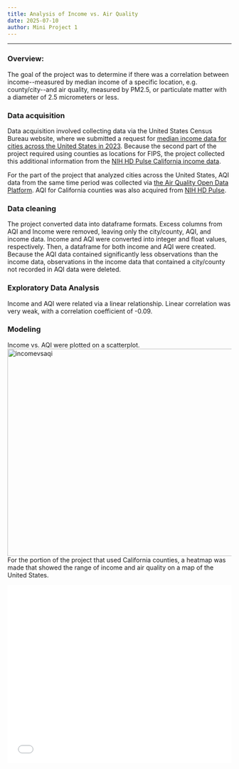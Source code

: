 ```yaml
---
title: Analysis of Income vs. Air Quality
date: 2025-07-10
author: Mini Project 1
---
```

---
### Overview:
The goal of the project was to determine if there was a correlation between income--measured by median income of a specific location, e.g. county/city--and air quality, measured by PM2.5, or particulate matter with a diameter of 2.5 micrometers or less.

### Data acquisition
Data acquisition involved collecting data via the United States Census Bureau website, where we submitted a request for [median income data for cities across the United States in 2023](
https://api.census.gov/data/2023/acs/acs5?get=NAME,B19013_001E&for=place:*&in=state). Because the second part of the project required using counties as locations for FIPS, the project collected this additional information from the [NIH HD Pulse California income data](https://hdpulse.nimhd.nih.gov/data-portal/social/table?age=001&age_options=ageall_1&demo=00011&demo_options=income_3&race=00&race_options=race_7&sex=0&sex_options=sexboth_1&socialtopic=030&socialtopic_options=social_6&statefips=06&statefips_options=area_states). 

For the part of the project that analyzed cities across the United States, AQI data from the same time period was collected via [the Air Quality Open Data Platform](https://aqicn.org/data-platform/token-confirm/e3fc5e05-5205-4a36-a70d-583165b81fef). AQI for California counties was also acquired from [NIH HD Pulse](https://hdpulse.nimhd.nih.gov/data-portal/physical/table?age=001&age_options=ageall_1&demo=234&demo_options=air_pollution_1&physicaltopic=002&physicaltopic_options=physical_2&race=00&race_options=raceall_1&sex=0&sex_options=sexboth_1&statefips=06&statefips_options=area_states).

### Data cleaning
The project converted data into dataframe formats. Excess columns from AQI and Income were removed, leaving only the city/county, AQI, and income data. Income and AQI were converted into integer and float values, respectively. Then, a dataframe for both income and AQI were created. Because the AQI data contained significantly less observations than the income data, observations in the income data that contained a city/county not recorded in AQI data were deleted. 

### Exploratory Data Analysis
Income and AQI were related via a linear relationship. Linear correlation was very weak, with a correlation coefficient of -0.09.

### Modeling
Income vs. AQI were plotted on a scatterplot.
<img width="616" height="466" alt="incomevsaqi" src="https://github.com/user-attachments/assets/a7a68d31-0a81-48a0-bdfe-4ecd9c5e6e36" />
For the portion of the project that used California counties, a heatmap was made that showed the range of income and air quality on a map of the United States.

<iframe src="/plotly/income_aqi.html" width="100%" height="400px" style="border:none;"> </iframe>


